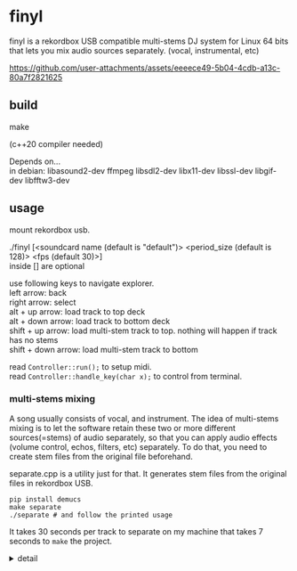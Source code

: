 # finyl
finyl is a rekordbox USB compatible multi-stems DJ system for Linux 64 bits that lets you mix audio sources separately. (vocal, instrumental, etc)  

https://github.com/user-attachments/assets/eeeece49-5b04-4cdb-a13c-80a7f2821625


## build
make  



(c++20 compiler needed)  

Depends on...  
in debian: libasound2-dev ffmpeg libsdl2-dev libx11-dev libssl-dev libgif-dev libfftw3-dev  

## usage
mount rekordbox usb.  

./finyl [<soundcard name (default is "default")> <period_size (default is 128)> <fps (default 30)>]  
inside [] are optional  


use following keys to navigate explorer.  
left arrow: back  
right arrow: select  
alt + up arrow: load track to top deck  
alt + down arrow: load track to bottom deck  
shift + up arrow: load multi-stem track to top. nothing will happen if track has no stems  
shift + down arrow: load multi-stem track to bottom  

read `Controller::run();` to setup midi.  
read `Controller::handle_key(char x);` to control from terminal.  

### multi-stems mixing
A song usually consists of vocal, and instrument. The idea of multi-stems mixing is to let the software retain these two or more different sources(=stems) of audio separately, so that you can apply audio effects (volume control, echos, filters, etc) separately. To do that, you need to create stem files from the original file beforehand.

separate.cpp is a utility just for that. It generates stem files from the original files in rekordbox USB.
```
pip install demucs
make separate
./separate # and follow the printed usage
```
It takes 30 seconds per track to separate on my machine that takes 7 seconds to `make` the project.

<details>
<summary>detail</summary>

When user loads a track, say `/rekodboxusb/Contents/UnknownArtist/UnknownAlbum/trackname.wav`, in multi-stems mode, finyl looks for matching stems files in `/rekordboxusb/finyl/separated/hdemucs_mmi/`.  
Here is the exact stem filepath format that finyl considers a match:  
`/<rekordboxusb>/finyl/separated/hdemucs_mmi/<anything>-<stem name>-<md5sum of the original file>.<any extension>`

`./separate` creates stem files that finyl considers a match.  
By default, the stem file extension is wav, because it is not compressed, thus fast to read. You can change this to anything ffmpeg can decode, by modifying the `separate.cpp`


In theory, you could use any other audio separation program, or other demucs model. To do that, you just need to replace all occurence of `demucs` or `hdemucs_mmi` to something else in the source. However, in my opinion now, demucs performs better and faster than other programs (tried UVR, spleeter), so not going to provide option for them.


## note
- how to list midi device names
`amidi -l`

</details>
